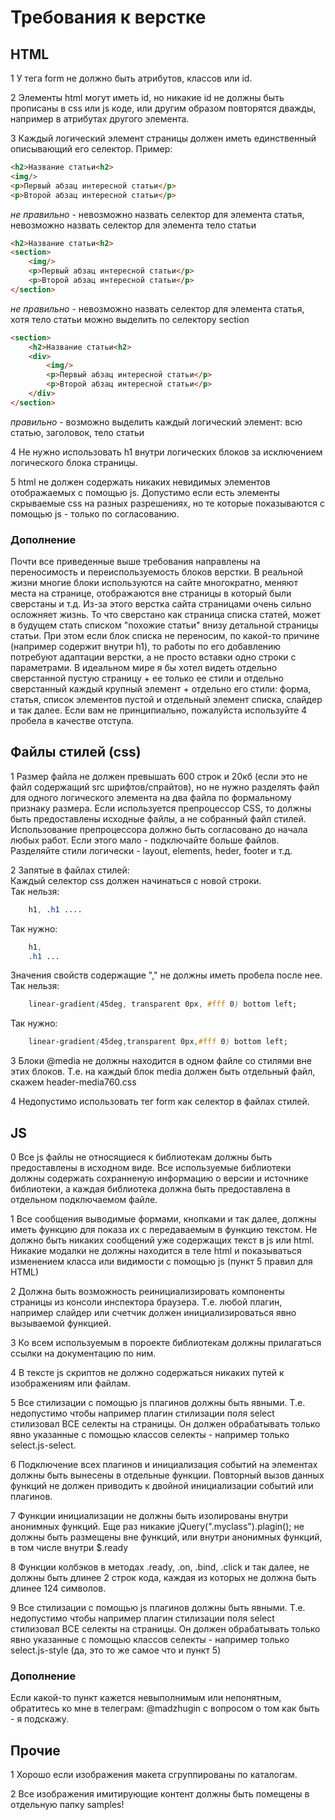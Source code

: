 Требования к верстке
====================

## HTML

1 У тега form не должно быть атрибутов, классов или id.

2 Элементы html могут иметь id, но никакие id не должны быть прописаны в css или js коде, или другим образом повторятся дважды, например в атрибутах другого элемента.

3 Каждый логический элемент страницы должен иметь единственный описывающий его селектор.
Пример:
```html
<h2>Название статьи<h2>
<img/>
<p>Первый абзац интересной статьи</p>
<p>Второй абзац интересной статьи</p>
```
*не правильно* - невозможно назвать селектор для элемента статья, невозможно назвать селектор для элемента тело статьи

```html
<h2>Название статьи<h2>
<section>
    <img/>
    <p>Первый абзац интересной статьи</p>
    <p>Второй абзац интересной статьи</p>
</section>
```
*не правильно* - невозможно назвать селектор для элемента статья, хотя тело статьи можно выделить по селектору section


```html
<section>
    <h2>Название статьи<h2>
    <div>
        <img/>
        <p>Первый абзац интересной статьи</p>
        <p>Второй абзац интересной статьи</p>
    </div>
</section>
```
*правильно* - возможно выделить каждый логический элемент: всю статью, заголовок, тело статьи

4 Не нужно использовать h1 внутри логических блоков за исключением логического блока страницы.

5 html не должен содержать никаких невидимых элементов отображаемых с помощью js. Допустимо если есть элементы скрываемые css на разных разрешениях, но те которые показываются с помощью js - только по согласованию.

### Дополнение

Почти все приведенные выше требования направлены на переносимость и переиспользуемость блоков верстки. В реальной жизни многие блоки используются на сайте многократно, меняют места на странице, отображаются вне страницы в который были сверстаны и т.д. Из-за этого верстка сайта страницами очень сильно осложняет жизнь. То что сверстано как страница списка статей, может в будущем стать списком "похожие статьи" внизу детальной страницы статьи. При этом если блок списка не переносим, по какой-то причине (например содержит внутри h1), то работы по его добавлению потребуют адаптации верстки, а не просто вставки одно строки с параметрами.
В идеальном мире я бы хотел видеть отдельно сверстанной пустую страницу + ее только ее стили и отдельно сверстанный каждый крупный элемент + отдельно его стили: форма, статья, список элементов пустой и отдельный элемент списка, слайдер и так далее.
Если вам не принципиально, пожалуйста используйте 4 пробела в качестве отступа.

## Файлы стилей (css)

1 Размер файла не должен превышать 600 строк и 20кб (если это не файл содержащий src шрифтов/спрайтов), но не нужно разделять файл для одного логического элемента на два файла по формальному признаку размера. Если используется препроцессор CSS, то должны быть предоставлены исходные файлы, а не собранный файл стилей. Использование препроцессора должно быть согласовано до начала любых работ. Если этого мало - подключайте больше файлов. Разделяйте стили логически - layout, elements, heder, footer и т.д.

2 Запятые в файлах стилей:  
Каждый селектор css должен начинаться с новой строки.  
Так нельзя:
```css
    h1, .h1 ....  
```
Так нужно:
```css
    h1,  
    .h1 ...
```

Значения свойств содержащие "," не должны иметь пробела после нее.  
Так нельзя:
```css
    linear-gradient(45deg, transparent 0px, #fff 0) bottom left;
```
Так нужно:
```css
    linear-gradient(45deg,transparent 0px,#fff 0) bottom left;  
```

3 Блоки @media не должны находится в одном файле со стилями вне этих блоков. Т.е. на каждый блок media должен быть отдельный файл, скажем header-media760.css

4 Недопустимо использовать тег form как селектор в файлах стилей.

## JS

0 Все js файлы не относящиеся к библиотекам должны быть предоставлены в исходном виде. Все используемые библиотеки должны содержать сохранненую информацию о версии и источнике библиотеки, а каждая библиотека должна быть предоставлена в отдельном подключаемом файле.

1 Все сообщения выводимые формами, кнопками и так далее, должны иметь функцию для показа их с передаваемым в функцию текстом. Не должно быть никаких сообщений уже содержащих текст в js или html. Никакие модалки не должны находится в теле html и показываться изменением класса или видимости с помощью js (пункт 5 правил для HTML)

2 Должна быть возможность реинициализировать компоненты страницы из консоли инспектора браузера. Т.е. любой плагин, например слайдер или счетчик должен инициализироваться явно вызываемой функцией.

3 Ко всем используемым в пороекте библиотекам должны прилагаться ссылки на документацию по ним.

4 В тексте js скриптов не должно содержаться никаких путей к изображениям или файлам.

5 Все стилизации с помощью js плагинов должны быть явными. Т.е. недопустимо чтобы например плагин стилизации поля select стилизовал ВСЕ селекты на страницы. Он должен обрабатывать только явно указанные с помощью классов селекты - например только select.js-select.

6 Подключение всех плагинов и инициализация событий на элементах должны быть вынесены в отдельные функции. Повторный вызов данных функций не должен приводить к двойной инициализации событий или плагинов.

7 Функции инициализации не должны быть изолированы внутри анонимных функций. Еще раз никакие jQuery(".myclass").plagin(); не должны быть размещены вне функций, или внутри анонимных функций, в том числе внутри $.ready

8 Функции колбэков в методах .ready, .on, .bind, .click и так далее, не должны быть длинее 2 строк кода, каждая из которых не должна быть длинее 124 символов.

9 Все стилизации с помощью js плагинов должны быть явными. Т.е. недопустимо чтобы например плагин стилизации поля select стилизовал ВСЕ селекты на страницы. Он должен обрабатывать только явно указанные с помощью классов селекты - например только select.js-style (да, это то же самое что и пункт 5)

### Дополнение

Если какой-то пункт кажется невыполнимым или непонятным, обратитесь ко мне в телеграм: @madzhugin с вопросом о том как быть - я подскажу.



## Прочие

1 Хорошо если изображения макета сгруппированы по каталогам.

2 Все изображения имитирующие контент должны быть помещены в отдельную папку samples!